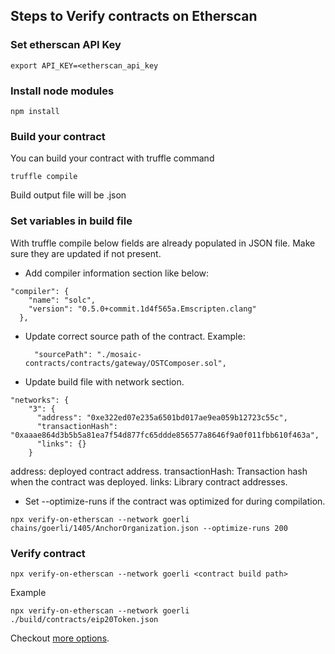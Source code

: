 ## Steps to Verify contracts on Etherscan

### Set etherscan API Key

```
export API_KEY=<etherscan_api_key
```

### Install node modules

```
npm install
``` 

### Build your contract

You can build your contract with truffle command
```
truffle compile
```

Build output file will be <contract>.json

### Set variables in build file

With truffle compile below fields are already populated in JSON file. Make sure they are updated if not present.
 
- Add compiler information section like below:
```
"compiler": {
    "name": "solc",
    "version": "0.5.0+commit.1d4f565a.Emscripten.clang"
  },
```

- Update correct source path of the contract.
  Example:
  ```
    "sourcePath": "./mosaic-contracts/contracts/gateway/OSTComposer.sol",
  ```

- Update build file with network section.
```
"networks": {
    "3": {
      "address": "0xe322ed07e235a6501bd017ae9ea059b12723c55c",
      "transactionHash": "0xaaae864d3b5b5a81ea7f54d877fc65ddde856577a8646f9a0f011fbb610f463a",
      "links": {}
    }
```
address: deployed contract address.
transactionHash: Transaction hash when the contract was deployed.
links: Library contract addresses.

- Set --optimize-runs if the contract was optimized for during compilation.
```
npx verify-on-etherscan --network goerli chains/goerli/1405/AnchorOrganization.json --optimize-runs 200
```

### Verify contract

```
npx verify-on-etherscan --network goerli <contract build path>
```
Example
```
npx verify-on-etherscan --network goerli ./build/contracts/eip20Token.json
```

Checkout [more options](https://github.com/gnosis/verify-on-etherscan#as-a-cli-utility).